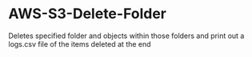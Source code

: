 # AWS-S3-Delete-Folder
Deletes specified folder and objects within those folders and print out a logs.csv file of the items deleted at the end

